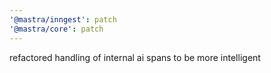 ```yaml
---
'@mastra/inngest': patch
'@mastra/core': patch
---
```


refactored handling of internal ai spans to be more intelligent
